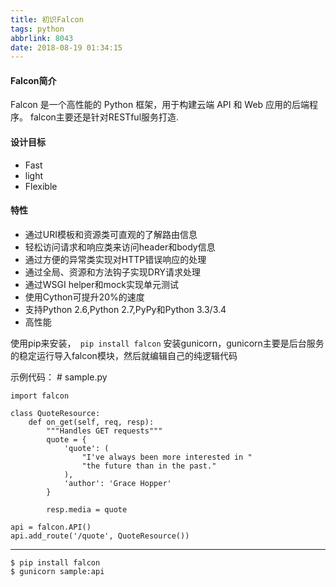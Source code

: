 ```yaml
---
title: 初识Falcon
tags: python
abbrlink: 8043
date: 2018-08-19 01:34:15
---
```

#### Falcon简介
Falcon 是一个高性能的 Python 框架，用于构建云端 API 和 Web 应用的后端程序。
falcon主要还是针对RESTful服务打造.

#### 设计目标
 - Fast
 - light
 - Flexible
#### 特性
 - 通过URI模板和资源类可直观的了解路由信息
 - 轻松访问请求和响应类来访问header和body信息
 - 通过方便的异常类实现对HTTP错误响应的处理
 - 通过全局、资源和方法钩子实现DRY请求处理
 - 通过WSGI helper和mock实现单元测试
 - 使用Cython可提升20%的速度
 - 支持Python 2.6,Python 2.7,PyPy和Python 3.3/3.4
 - 高性能

使用pip来安装，` pip install falcon`
安装gunicorn，gunicorn主要是后台服务的稳定运行导入falcon模块，然后就编辑自己的纯逻辑代码

示例代码：
    # sample.py
    
    import falcon
    
    class QuoteResource:
        def on_get(self, req, resp):
            """Handles GET requests"""
            quote = {
                'quote': (
                    "I've always been more interested in "
                    "the future than in the past."
                ),
                'author': 'Grace Hopper'
            }
    
            resp.media = quote
    
    api = falcon.API()
    api.add_route('/quote', QuoteResource())
---
    $ pip install falcon
    $ gunicorn sample:api
